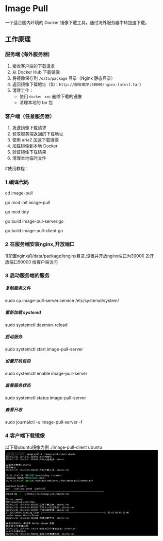# Image Pull

一个适合国内环境的 Docker 镜像下载工具，通过海外服务器中转加速下载。

## 工作原理

### 服务端 (海外服务器)
1. 接收客户端的下载请求
2. 从 Docker Hub 下载镜像
3. 将镜像保存到 `/data/package` 目录（Nginx 静态目录）
4. 返回镜像下载地址（如：`http://服务端IP:30000/nginx-latest.tar`）
5. 清理工作：
   - 使用 `docker rmi` 删除下载的镜像
   - 清理本地的 tar 包

### 客户端（任意服务器）
1. 发送镜像下载请求
2. 获取服务端返回的下载地址
3. 使用 aria2 加速下载镜像
4. 加载镜像到本地 Docker
5. 验证镜像下载结果
6. 清理本地临时文件


#使用教程：
### 1.编译代码
cd image-pull

go mod init image-pull

go mod tidy

go build image-pul-server.go 

go build image-pull-client.go 


### 2.在服务端安装nginx,开放端口
1)配置nginx的/data/package为nginx目录,设置并开放nginx端口为30000
2)开放端口50000 给客户端访问



### 3.启动服务端的服务
##### 复制服务文件
sudo cp image-pull-server.service /etc/systemd/system/

##### 重新加载 systemd
sudo systemctl daemon-reload

##### 启动服务
sudo systemctl start image-pull-server

##### 设置开机自启
sudo systemctl enable image-pull-server

#####  查看服务状态
sudo systemctl status image-pull-server

##### 查看日志
sudo journalctl -u image-pull-server -f

### 4.客户端下载镜像

以下载ubuntu镜像为例
./image-pull-client ubuntu
![image](https://github.com/danielchen89/image-pull/blob/main/image-pull-client.png)
